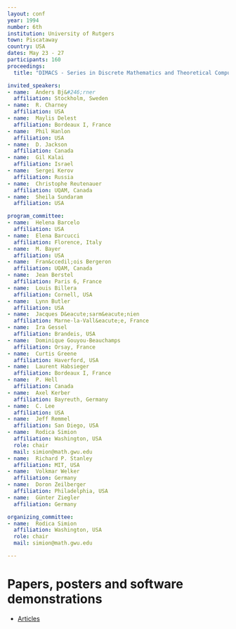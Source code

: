 ```yaml
---
layout: conf
year: 1994
number: 6th
institution: University of Rutgers
town: Piscataway
country: USA
dates: May 23 - 27
participants: 160
proceedings:
  title: "DIMACS - Series in Discrete Mathematics and Theoretical Computer Science; Volume: 24; 1996; 198 pp;"

invited_speakers:
- name:  Anders Bj&#246;rner
  affiliation: Stockholm, Sweden
- name:  R. Charney
  affiliation: USA
- name:  Maylis Delest
  affiliation: Bordeaux I, France
- name:  Phil Hanlon
  affiliation: USA
- name:  D. Jackson
  affiliation: Canada
- name:  Gil Kalai
  affiliation: Israel
- name:  Sergei Kerov
  affiliation: Russia
- name:  Christophe Reutenauer
  affiliation: UQAM, Canada
- name:  Sheila Sundaram
  affiliation: USA

program_committee:
- name:  Helena Barcelo
  affiliation: USA
- name:  Elena Barcucci
  affiliation: Florence, Italy
- name:  M. Bayer
  affiliation: USA
- name:  Fran&ccedil;ois Bergeron
  affiliation: UQAM, Canada
- name:  Jean Berstel
  affiliation: Paris 6, France
- name:  Louis Billera
  affiliation: Cornell, USA
- name:  Lynn Butler
  affiliation: USA
- name:  Jacques D&eacute;sarm&eacute;nien
  affiliation: Marne-la-Vall&eacute;e, France
- name:  Ira Gessel
  affiliation: Brandeis, USA
- name:  Dominique Gouyou-Beauchamps
  affiliation: Orsay, France
- name:  Curtis Greene
  affiliation: Haverford, USA
- name:  Laurent Habsieger
  affiliation: Bordeaux I, France
- name:  P. Hell
  affiliation: Canada
- name:  Axel Kerber
  affiliation: Bayreuth, Germany
- name:  C. Lee
  affiliation: USA
- name:  Jeff Remmel
  affiliation: San Diego, USA
- name:  Rodica Simion
  affiliation: Washington, USA
  role: chair
  mail: simion@math.gwu.edu
- name:  Richard P. Stanley
  affiliation: MIT, USA
- name:  Volkmar Welker
  affiliation: Germany
- name:  Doron Zeilberger
  affiliation: Philadelphia, USA
- name:  Günter Ziegler
  affiliation: Germany

organizing_committee:
- name:  Rodica Simion
  affiliation: Washington, USA
  role: chair
  mail: simion@math.gwu.edu

---
```


# Papers, posters and software demonstrations

- [Articles](https://fpsac-archive.github.io/FPSAC94/articles.html)